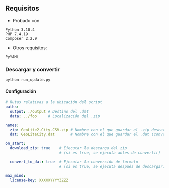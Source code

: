 
## **Requisitos**
* Probado con 

```
Python 3.10.4
PHP 7.4.19
Composer 2.2.9
```

* Otros requisitos:
```
PyYAML 
``` 


### Descargar y convertir
```bash
python run_update.py
```

#### Configuración

```yml
# Rutas relativas a la ubicación del script
paths:
  output: ./output # Destino del .dat
  data: ../foo     # Localización del .zip 

names:
  zip: GeoLite2-City-CSV.zip # Nombre con el que guardar el .zip descargado
  dat: GeoLiteCity.dat       # Nombre con el que guardar el .dat (convertido)

on_start:
  download_zip: true    # Ejecutar la descarga del zip 
                        # (si es true, se ejecuta antes de convertir)

  convert_to_dat: true  # Ejecutar la conversión de formato 
                        # (si es true, se ejecuta después de descargar)

max_mind:
  license-key: XXXXXYYYYZZZZ
```